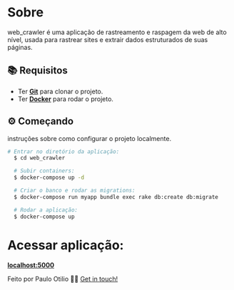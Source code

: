 Sobre
========
web_crawler é uma aplicação de rastreamento e raspagem da web de alto nível, usada para rastrear sites e extrair dados estruturados de suas páginas.

<!-- Requisitos -->
## :books: Requisitos
- Ter [**Git**](https://git-scm.com/) para clonar o projeto.
- Ter [**Docker**](https://www.docker.com/) para rodar o projeto.

<!-- Começando -->
## :gear: Começando

instruções sobre como configurar o projeto localmente.
```bash
# Entrar no diretório da aplicação:
  $ cd web_crawler

  # Subir containers:
  $ docker-compose up -d

  # Criar o banco e rodar as migrations:
  $ docker-compose run myapp bundle exec rake db:create db:migrate

  # Rodar a aplicação:
  $ docker-compose up
```
# Acessar aplicação:
  [**localhost:5000**](http://localhost:5000/)

Feito por Paulo Otilio 👋🏻 [Get in touch!](https://github.com/paulootilio)